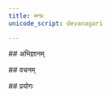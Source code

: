 ```yaml
---
title: मन्त्रः
unicode_script: devanagari

---
```


##‌ अभिज्ञानम्
<div class="js_include" url="/vedAH_yajuH/taittirIyam/sUtram/ApastambaH/shrautam/vishvAsa-prastutiH/24/01/32_karmachodanA_brAhmaNAni.md"  newLevelForH1="2" includeTitle="false"> </div>  

<div class="js_include" url="/vedAH_yajuH/taittirIyam/sUtram/ApastambaH/shrautam/vishvAsa-prastutiH/24/01/33_brAhmaNasheSho-rthavAdo_nindA_prashaMsA.md"  newLevelForH1="2" includeTitle="false"> </div>  

<div class="js_include" url="/vedAH_yajuH/taittirIyam/sUtram/ApastambaH/shrautam/vishvAsa-prastutiH/24/01/34_ato-nye_mantrAH.md"  newLevelForH1="2" includeTitle="false"> </div>  

<div class="js_include" url="/vedAH_yajuH/taittirIyam/sUtram/ApastambaH/shrautam/vishvAsa-prastutiH/24/01/35_anAmnAtAstvamantrA_yathA_pravarohanAmadheyagrahaNAnIti.md"  newLevelForH1="2" includeTitle="false"> </div>  

<div class="js_include" url="/vedAH_yajuH/taittirIyam/sUtram/ApastambaH/shrautam/vishvAsa-prastutiH/24/01/36_rathashabdo_dundubhishabdashcha.md"  newLevelForH1="2" includeTitle="false"> </div>  

<div class="js_include" url="/vedAH_yajuH/taittirIyam/sUtram/ApastambaH/shrautam/vishvAsa-prastutiH/24/02/03_AdipradiShTA_mantrAH.md"  newLevelForH1="2" includeTitle="false"> </div>  
<div class="js_include" url="/vedAH_yajuH/taittirIyam/sUtram/ApastambaH/shrautam/vishvAsa-prastutiH/24/02/04_uttarasyAdinA_pUrvasyAvasAnaM_vidyAt.md"  newLevelForH1="2" includeTitle="false"> </div>  

##‌ वचनम्
<div class="js_include" url="/vedAH_yajuH/taittirIyam/sUtram/ApastambaH/shrautam/vishvAsa-prastutiH/24/01/08_uchchairRgvedasAmavedAbhyA~N_kriyate.md"  newLevelForH1="2" includeTitle="false"> </div>  

<div class="js_include" url="/vedAH_yajuH/taittirIyam/sUtram/ApastambaH/shrautam/vishvAsa-prastutiH/24/01/09_upAMshu_yajurvedena.md"  newLevelForH1="2" includeTitle="false"> </div>  

<div class="js_include" url="/vedAH_yajuH/taittirIyam/sUtram/ApastambaH/shrautam/vishvAsa-prastutiH/24/01/10_anyatrAshrutapratyAshrutapravarasaMvAdasampraiShaishcha.md"  newLevelForH1="2" includeTitle="false"> </div>  
<div class="js_include" url="/vedAH_yajuH/taittirIyam/sUtram/ApastambaH/shrautam/vishvAsa-prastutiH/24/01/11_antarA_sAmidhenIShvanUchyam.md"  newLevelForH1="2" includeTitle="false"> </div>  

<div class="js_include" url="/vedAH_yajuH/taittirIyam/sUtram/ApastambaH/shrautam/vishvAsa-prastutiH/24/01/12_mandreNa_prAgAjyabhAgAbhyAm_prAtaHsavane.md"  newLevelForH1="2" includeTitle="false"> </div>  

<div class="js_include" url="/vedAH_yajuH/taittirIyam/sUtram/ApastambaH/shrautam/vishvAsa-prastutiH/24/01/13_madhyamena_prAk_sviShTakRto.md"  newLevelForH1="2" includeTitle="false"> </div>  

<div class="js_include" url="/vedAH_yajuH/taittirIyam/sUtram/ApastambaH/shrautam/vishvAsa-prastutiH/24/01/14_kruShTena_sheShe_tRtIyasavane.md"  newLevelForH1="2" includeTitle="false"> </div>  

<div class="js_include" url="/vedAH_yajuH/taittirIyam/sUtram/ApastambaH/shrautam/vishvAsa-prastutiH/24/01/15_vAksandravashcha_tadvat.md"  newLevelForH1="2" includeTitle="false"> </div>  

<div class="js_include" url="/vedAH_yajuH/taittirIyam/sUtram/ApastambaH/shrautam/vishvAsa-prastutiH/24/02/05_hotrAyAjamAneShu_samuchchayaH.md"  newLevelForH1="2" includeTitle="false"> </div>  
<div class="js_include" url="/vedAH_yajuH/taittirIyam/sUtram/ApastambaH/shrautam/vishvAsa-prastutiH/24/02/06_vikalpo_yAjyAnuvAkyAsu.md"  newLevelForH1="2" includeTitle="false"> </div>  
<div class="js_include" url="/vedAH_yajuH/taittirIyam/sUtram/ApastambaH/shrautam/vishvAsa-prastutiH/24/02/07_sankhyAsu_cha_tadvat.md"  newLevelForH1="2" includeTitle="false"> </div>  
<div class="js_include" url="/vedAH_yajuH/taittirIyam/sUtram/ApastambaH/shrautam/vishvAsa-prastutiH/24/02/08_krayaparikrayasaMskAreShu_dravyasamuchchayaH.md"  newLevelForH1="2" includeTitle="false"> </div>  

##‌ प्रयोगः

<div class="js_include" url="/vedAH_yajuH/taittirIyam/sUtram/ApastambaH/shrautam/vishvAsa-prastutiH/24/01/37_svAdhyAye-nadhyAyo_mantrANAn_na.md"  newLevelForH1="2" includeTitle="false"> </div>  

<div class="js_include" url="/vedAH_yajuH/taittirIyam/sUtram/ApastambaH/shrautam/vishvAsa-prastutiH/24/01/38_ekamantrANi_karmANi.md"  newLevelForH1="2" includeTitle="false"> </div>  

<div class="js_include" url="/vedAH_yajuH/taittirIyam/sUtram/ApastambaH/shrautam/vishvAsa-prastutiH/24/01/39_api_sankhyAyuktacheShTApRthaktvanirvartIni.md"  newLevelForH1="2" includeTitle="false"> </div>  

<div class="js_include" url="/vedAH_yajuH/taittirIyam/sUtram/ApastambaH/shrautam/vishvAsa-prastutiH/24/01/40_kaNDUyanasvapnanadItarAvavarShaNAmedhyapratimantraNeShu_cha_tadvatkAlAvyaveteShu.md"  newLevelForH1="2" includeTitle="false"> </div>  

<div class="js_include" url="/vedAH_yajuH/taittirIyam/sUtram/ApastambaH/shrautam/vishvAsa-prastutiH/24/01/41_prayANe_tvArthanirvRtteH.md"  newLevelForH1="2" includeTitle="false"> </div>  
<div class="js_include" url="/vedAH_yajuH/taittirIyam/sUtram/ApastambaH/shrautam/vishvAsa-prastutiH/24/01/42_asannipAtikarmasu_cha_tadvat.md"  newLevelForH1="2" includeTitle="false"> </div>  
<div class="js_include" url="/vedAH_yajuH/taittirIyam/sUtram/ApastambaH/shrautam/vishvAsa-prastutiH/24/01/43_haviShkRdadhrigupuro-nuvAkyAmanotasyAvRttirbhinnakAleShu.md"  newLevelForH1="2" includeTitle="false"> </div>  
<div class="js_include" url="/vedAH_yajuH/taittirIyam/sUtram/ApastambaH/shrautam/vishvAsa-prastutiH/24/01/44_vachanAdeka~N_karma_bahumantram.md"  newLevelForH1="2" includeTitle="false"> </div>  

<div class="js_include" url="/vedAH_yajuH/taittirIyam/sUtram/ApastambaH/shrautam/vishvAsa-prastutiH/24/02/01_mantrAnteH_karmAdInsannipAtayet.md"  newLevelForH1="2" includeTitle="false"> </div>  

<div class="js_include" url="/vedAH_yajuH/taittirIyam/sUtram/ApastambaH/shrautam/vishvAsa-prastutiH/24/02/02_AghAre_dhArAyA~n_chAdisaMyogaH.md"  newLevelForH1="2" includeTitle="false"> </div>  

